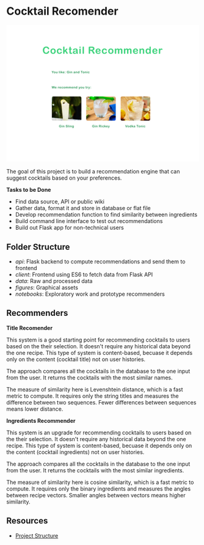 # Cocktail Recomender

![mockup](figures/results.jpg)

The goal of this project is to build a recommendation engine that can suggest cocktails based on your preferences.

**Tasks to be Done**
- Find data source, API or public wiki
- Gather data, format it and store in database or flat file
- Develop recommendation function to find similarity between ingredients
- Build command line interface to test out recommendations
- Build out Flask app for non-technical users

## Folder Structure

- *api*: Flask backend to compute recommendations and send them to frontend
- *client*: Frontend using ES6 to fetch data from Flask API
- *data*: Raw and processed data
- *figures*: Graphical assets
- *notebooks*: Exploratory work and prototype recommenders

## Recommenders

**Title Recomender**

This system is a good starting point for recommending cocktails to users based on the their selection. It doesn't require any historical data beyond the one recipe. This type of system is content-based, becuase it depends only on the content (cocktail title) not on user histories.

The approach compares all the cocktails in the database to the one input from the user. It returns the cocktails with the most similar names.

The measure of similarity here is Levenshtein distance, which is a fast metric to compute. It requires only the string titles and measures the difference between two sequences. Fewer differences between sequences means lower distance.

**Ingredients Recommender**

This system is an upgrade for recommending cocktails to users based on the their selection. It doesn't require any historical data beyond the one recipe. This type of system is content-based, becuase it depends only on the content (cocktail ingredients) not on user histories.

The approach compares all the cocktails in the database to the one input from the user. It returns the cocktails with the most similar ingredients.

The measure of similarity here is cosine similarity, which is a fast metric to compute. It requires only the binary ingredients and measures the angles between recipe vectors. Smaller angles between vectors means higher similarity.

## Resources
- [Project Structure](https://drivendata.github.io/cookiecutter-data-science/)
